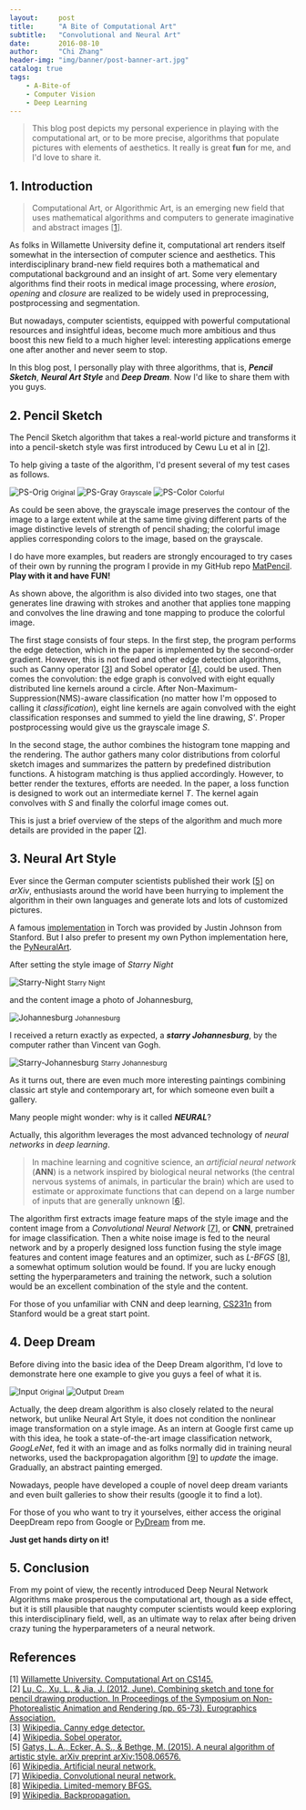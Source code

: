 ```yaml
---
layout:     post
title:      "A Bite of Computational Art"
subtitle:   "Convolutional and Neural Art"
date:       2016-08-10
author:     "Chi Zhang"
header-img: "img/banner/post-banner-art.jpg" 
catalog: true
tags:
    - A-Bite-of
    - Computer Vision
    - Deep Learning
---
```


> This blog post depicts my personal experience in playing with the computational art, or to be more precise, algorithms that populate pictures with elements of aesthetics. It really is great **fun** for me, and I'd love to share it.

## 1. Introduction

> Computational Art, or Algorithmic Art, is an emerging new field that uses mathematical algorithms and computers to generate imaginative and abstract images [[1](#ref1)].

As folks in Willamette University define it, computational art renders itself somewhat in the intersection of computer science and aesthetics. This interdisciplinary brand-new field requires both a mathematical and computational background and an insight of art. Some very elementary algorithms find their roots in medical image processing, where *erosion*, *opening* and *closure* are realized to be widely used in preprocessing, postprocessing and segmentation.

But nowadays, computer scientists, equipped with powerful computational resources and insightful ideas, become much more ambitious and thus boost this new field to a much higher level: interesting applications emerge one after another and never seem to stop. 

In this blog post, I personally play with three algorithms, that is, ***Pencil Sketch***, ***Neural Art Style*** and ***Deep Dream***. Now I'd like to share them with you guys.

## 2. Pencil Sketch

The Pencil Sketch algorithm that takes a real-world picture and transforms it into a pencil-sketch style was first introduced by Cewu Lu et al in [[2](#ref2)].

To help giving a taste of the algorithm, I'd present several of my test cases as follows.

![PS-Orig](https://github.com/WellyZhang/MatPencil/blob/master/inputs/demo.JPG?raw=true)
<small class="img-hint">Original</small>
![PS-Gray](https://github.com/WellyZhang/MatPencil/blob/master/outputs/demo2.jpg?raw=true)
<small class="img-hint">Grayscale</small>
![PS-Color](https://github.com/WellyZhang/MatPencil/blob/master/outputs/demo.jpg?raw=true)
<small class="img-hint">Colorful</small>
 
As could be seen above, the grayscale image preserves the contour of the image to a large extent while at the same time giving different parts of the image distinctive levels of strength of pencil shading; the colorful image applies corresponding colors to the image, based on the grayscale.

I do have more examples, but readers are strongly encouraged to try cases of their own by running the program I provide in my GitHub repo [MatPencil](https://github.com/WellyZhang/MatPencil). **Play with it and have FUN!**

As shown above, the algorithm is also divided into two stages, one that generates line drawing with strokes and another that applies tone mapping and convolves the line drawing and tone mapping to produce the colorful image.

The first stage consists of four steps. In the first step, the program performs the edge detection, which in the paper is implemented by the second-order gradient. However, this is not fixed and other edge detection algorithms, such as Canny operator [[3](#ref3)] and Sobel operator [[4](#ref4)], could be used. Then comes the convolution: the edge graph is convolved with eight equally distributed line kernels around a circle. After Non-Maximum-Suppression(NMS)-aware classification (no matter how I'm opposed to calling it *classification*), eight line kernels are again convolved with the eight classification responses and summed to yield the line drawing, *S'*. Proper postprocessing would give us the grayscale image *S*.

In the second stage, the author combines the histogram tone mapping and the rendering. The author gathers many color distributions from colorful sketch images and summarizes the pattern by predefined distribution functions. A histogram matching is thus applied accordingly. However, to better render the textures, efforts are needed. In the paper, a loss function is designed to work out an intermediate kernel *T*. The kernel again convolves with *S* and finally the colorful image comes out. 

This is just a brief overview of the steps of the algorithm and much more details are provided in the paper [[2](#ref2)].

## 3. Neural Art Style

Ever since the German computer scientists published their work [[5](#ref5)] on *arXiv*, enthusiasts around the world have been hurrying to implement the algorithm in their own languages and generate lots and lots of customized pictures. 

A famous [implementation](https://github.com/jcjohnson/neural-style) in Torch was provided by Justin Johnson from Stanford. But I also prefer to present my own Python implementation here, the [PyNeuralArt](https://github.com/WellyZhang/PyNeuralArt).

After setting the style image of *Starry Night* 

![Starry-Night](https://github.com/WellyZhang/PyNeuralArt/blob/master/images/starry_night.jpg?raw=true) 
<small class="img-hint">Starry Night</small>

and the content image a photo of Johannesburg,
 
![Johannesburg](https://github.com/WellyZhang/PyNeuralArt/blob/master/images/johannesburg.jpg?raw=true)
<small class="img-hint">Johannesburg</small>

I received a return exactly as expected, a ***starry Johannesburg***, by the computer rather than Vincent van Gogh.

![Starry-Johannesburg](https://github.com/WellyZhang/PyNeuralArt/blob/master/images/starry_johannesburg.jpg?raw=true)
<small class="img-hint">Starry Johannesburg</small>

As it turns out, there are even much more interesting paintings combining classic art style and contemporary art, for which someone even built a gallery.

Many people might wonder: why is it called ***NEURAL***? 

Actually, this algorithm leverages the most advanced technology of *neural networks* in *deep learning*.

> In machine learning and cognitive science, an *artificial neural network* (**ANN**) is a network inspired by biological neural networks (the central nervous systems of animals, in particular the brain) which are used to estimate or approximate functions that can depend on a large number of inputs that are generally unknown [[6](#ref6)].

The algorithm first extracts image feature maps of the style image and the content image from a *Convolutional Neural Network* [[7](#ref7)], or **CNN**, pretrained for image classification. Then a white noise image is fed to the neural network and by a properly designed loss function fusing the style image features and content image features and an optimizer, such as *L-BFGS* [[8](#ref8)], a somewhat optimum solution would be found. If you are lucky enough setting the hyperparameters and training the network, such a solution would be an excellent combination of the style and the content.

For those of you unfamiliar with CNN and deep learning, [CS231n](http://cs231n.stanford.edu/) from Stanford would be a great start point.

## 4. Deep Dream

Before diving into the basic idea of the Deep Dream algorithm, I'd love to demonstrate here one example to give you guys a feel of what it is.

![Input](https://github.com/WellyZhang/PyDream/blob/master/examples/input.jpg?raw=true)
<small class="img-hint">Original</small>
![Output](https://github.com/WellyZhang/PyDream/blob/master/examples/output.jpg?raw=true)
<small class="img-hint">Dream</small>

Actually, the deep dream algorithm is also closely related to the neural network, but unlike Neural Art Style, it does not condition the nonlinear image transformation on a style image. As an intern at Google first came up with this idea, he took a state-of-the-art image classification network, *GoogLeNet*, fed it with an image and as folks normally did in training neural networks, used the backpropagation algorithm [[9](#ref9)] to *update* the image. Gradually, an abstract painting emerged.

Nowadays, people have developed a couple of novel deep dream variants and even built galleries to show their results (google it to find a lot).

For those of you who want to try it yourselves, either access the original DeepDream repo from Google or [PyDream](https://github.com/WellyZhang/PyDream) from me. 

**Just get hands dirty on it!**

## 5. Conclusion

From my point of view, the recently introduced Deep Neural Network Algorithms make prosperous the computational art, though as a side effect, but it is still plausible that naughty computer scientists would keep exploring this interdisciplinary field, well, as an ultimate way to relax after being driven crazy tuning the hyperparameters of a neural network.

## References

[1] <a id="ref1">[Willamette University. Computational Art on CS145.](https://www.willamette.edu/~gorr/classes/cs145Fa10/AlgArtWeb/index.htm)</a>  
[2] <a id="ref2">[Lu, C., Xu, L., & Jia, J. (2012, June). Combining sketch and tone for pencil drawing production. In Proceedings of the Symposium on Non-Photorealistic Animation and Rendering (pp. 65-73). Eurographics Association.](http://www.cse.cuhk.edu.hk/leojia/projects/pencilsketch/npar12_pencil.pdf)</a>  
[3] <a id="ref3">[Wikipedia. Canny edge detector.](https://en.wikipedia.org/wiki/Canny_edge_detector)</a>  
[4] <a id="ref4">[Wikipedia. Sobel operator.](https://en.wikipedia.org/wiki/Sobel_operator)</a>  
[5] <a id="ref5">[Gatys, L. A., Ecker, A. S., & Bethge, M. (2015). A neural algorithm of artistic style. arXiv preprint arXiv:1508.06576.](https://arxiv.org/pdf/1508.06576)</a>  
[6] <a id="ref6">[Wikipedia. Artificial neural network.](https://en.wikipedia.org/wiki/Artificial_neural_network)</a>  
[7] <a id="ref7">[Wikipedia. Convolutional neural network.](https://en.wikipedia.org/wiki/Convolutional_neural_network)</a>  
[8] <a id="ref8">[Wikipedia. Limited-memory BFGS.](https://en.wikipedia.org/wiki/Limited-memory_BFGS)</a>  
[9] <a id="ref9">[Wikipedia. Backpropagation.](https://en.wikipedia.org/wiki/Backpropagation)</a>  
